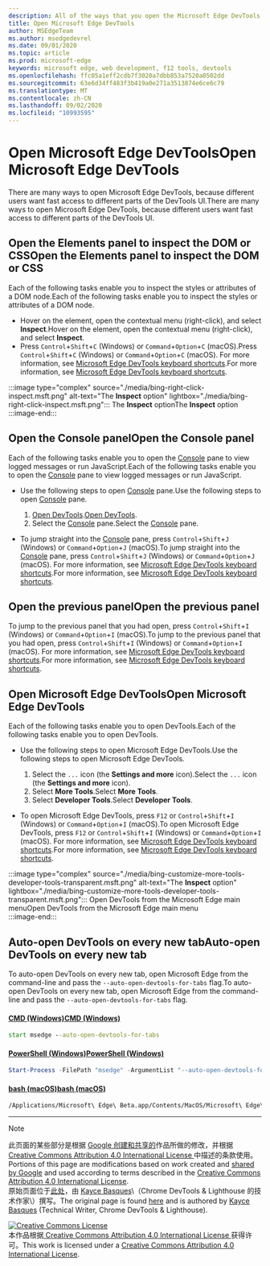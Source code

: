 ```yaml
---
description: All of the ways that you open the Microsoft Edge DevTools.
title: Open Microsoft Edge DevTools
author: MSEdgeTeam
ms.author: msedgedevrel
ms.date: 09/01/2020
ms.topic: article
ms.prod: microsoft-edge
keywords: microsoft edge, web development, f12 tools, devtools
ms.openlocfilehash: ffc05a1eff2cdb7f3020a7dbb853a7520a0502dd
ms.sourcegitcommit: 63e6d34ff483f3b419a0e271a3513874e6ce6c79
ms.translationtype: MT
ms.contentlocale: zh-CN
ms.lasthandoff: 09/02/2020
ms.locfileid: "10993595"
---
```

<!-- Copyright Kayce Basques 

   Licensed under the Apache License, Version 2.0 (the "License");
   you may not use this file except in compliance with the License.
   You may obtain a copy of the License at

       https://www.apache.org/licenses/LICENSE-2.0

   Unless required by applicable law or agreed to in writing, software
   distributed under the License is distributed on an "AS IS" BASIS,
   WITHOUT WARRANTIES OR CONDITIONS OF ANY KIND, either express or implied.
   See the License for the specific language governing permissions and
   limitations under the License. -->

# <span data-ttu-id="45182-104">Open Microsoft Edge DevTools</span><span class="sxs-lookup"><span data-stu-id="45182-104">Open Microsoft Edge DevTools</span></span>  

<span data-ttu-id="45182-105">There are many ways to open Microsoft Edge DevTools, because different users want fast access to different parts of the DevTools UI.</span><span class="sxs-lookup"><span data-stu-id="45182-105">There are many ways to open Microsoft Edge DevTools, because different users want fast access to different parts of the DevTools UI.</span></span>  

## <span data-ttu-id="45182-106">Open the Elements panel to inspect the DOM or CSS</span><span class="sxs-lookup"><span data-stu-id="45182-106">Open the Elements panel to inspect the DOM or CSS</span></span>  

<span data-ttu-id="45182-107">Each of the following tasks enable you to inspect the styles or attributes of a DOM node.</span><span class="sxs-lookup"><span data-stu-id="45182-107">Each of the following tasks enable you to inspect the styles or attributes of a DOM node.</span></span>

*   <span data-ttu-id="45182-108">Hover on the element, open the contextual menu \(right-click\), and select **Inspect**.</span><span class="sxs-lookup"><span data-stu-id="45182-108">Hover on the element, open the contextual menu \(right-click\), and select **Inspect**.</span></span>  
*   <span data-ttu-id="45182-109">Press `Control`+`Shift`+`C` \(Windows\) or `Command`+`Option`+`C` \(macOS\).</span><span class="sxs-lookup"><span data-stu-id="45182-109">Press `Control`+`Shift`+`C` \(Windows\) or `Command`+`Option`+`C` \(macOS\).</span></span>  <span data-ttu-id="45182-110">For more information, see [Microsoft Edge DevTools keyboard shortcuts][DevToolsShortcuts].</span><span class="sxs-lookup"><span data-stu-id="45182-110">For more information, see [Microsoft Edge DevTools keyboard shortcuts][DevToolsShortcuts].</span></span>  

:::image type="complex" source="./media/bing-right-click-inspect.msft.png" alt-text="The **Inspect** option" lightbox="./media/bing-right-click-inspect.msft.png":::
   <span data-ttu-id="45182-112">The **Inspect** option</span><span class="sxs-lookup"><span data-stu-id="45182-112">The **Inspect** option</span></span>  
:::image-end:::  

<!--See [Get Started With Viewing And Changing CSS][GetStartedCSS].  -->  

## <span data-ttu-id="45182-113">Open the Console panel</span><span class="sxs-lookup"><span data-stu-id="45182-113">Open the Console panel</span></span>  

<span data-ttu-id="45182-114">Each of the following tasks enable you to open the [Console][DevToolsConsoleIndex] pane to view logged messages or run JavaScript.</span><span class="sxs-lookup"><span data-stu-id="45182-114">Each of the following tasks enable you to open the [Console][DevToolsConsoleIndex] pane to view logged messages or run JavaScript.</span></span>  

*   <span data-ttu-id="45182-115">Use the following steps to open [Console][DevToolsConsoleIndex] pane.</span><span class="sxs-lookup"><span data-stu-id="45182-115">Use the following steps to open [Console][DevToolsConsoleIndex] pane.</span></span>  
    
    1.  <span data-ttu-id="45182-116">[Open DevTools](#open-microsoft-edge-devtools).</span><span class="sxs-lookup"><span data-stu-id="45182-116">[Open DevTools](#open-microsoft-edge-devtools).</span></span>  
    1.  <span data-ttu-id="45182-117">Select the [Console][DevToolsConsoleIndex] pane.</span><span class="sxs-lookup"><span data-stu-id="45182-117">Select the [Console][DevToolsConsoleIndex] pane.</span></span>  

*   <span data-ttu-id="45182-118">To jump straight into the [Console][DevToolsConsoleIndex] pane, press `Control`+`Shift`+`J` \(Windows\) or `Command`+`Option`+`J` \(macOS\).</span><span class="sxs-lookup"><span data-stu-id="45182-118">To jump straight into the [Console][DevToolsConsoleIndex] pane, press `Control`+`Shift`+`J` \(Windows\) or `Command`+`Option`+`J` \(macOS\).</span></span>  <span data-ttu-id="45182-119">For more information, see [Microsoft Edge DevTools keyboard shortcuts][DevToolsShortcuts].</span><span class="sxs-lookup"><span data-stu-id="45182-119">For more information, see [Microsoft Edge DevTools keyboard shortcuts][DevToolsShortcuts].</span></span>  

<!--See [Get Started With The Console][ConsoleGetStarted].  -->

## <span data-ttu-id="45182-120">Open the previous panel</span><span class="sxs-lookup"><span data-stu-id="45182-120">Open the previous panel</span></span>  

<span data-ttu-id="45182-121">To jump to the previous panel that you had open, press `Control`+`Shift`+`I` \(Windows\) or `Command`+`Option`+`I` \(macOS\).</span><span class="sxs-lookup"><span data-stu-id="45182-121">To jump to the previous panel that you had open, press `Control`+`Shift`+`I` \(Windows\) or `Command`+`Option`+`I` \(macOS\).</span></span>  <span data-ttu-id="45182-122">For more information, see [Microsoft Edge DevTools keyboard shortcuts][DevToolsShortcuts].</span><span class="sxs-lookup"><span data-stu-id="45182-122">For more information, see [Microsoft Edge DevTools keyboard shortcuts][DevToolsShortcuts].</span></span>  

## <span data-ttu-id="45182-123">Open Microsoft Edge DevTools</span><span class="sxs-lookup"><span data-stu-id="45182-123">Open Microsoft Edge DevTools</span></span>  

<span data-ttu-id="45182-124">Each of the following tasks enable you to open DevTools.</span><span class="sxs-lookup"><span data-stu-id="45182-124">Each of the following tasks enable you to open DevTools.</span></span>  

*   <span data-ttu-id="45182-125">Use the following steps to open Microsoft Edge DevTools.</span><span class="sxs-lookup"><span data-stu-id="45182-125">Use the following steps to open Microsoft Edge DevTools.</span></span>  
    
    1.  <span data-ttu-id="45182-126">Select the  `...` icon \(the **Settings and more** icon\).</span><span class="sxs-lookup"><span data-stu-id="45182-126">Select the  `...` icon \(the **Settings and more** icon\).</span></span>  
    1.  <span data-ttu-id="45182-127">Select **More Tools**.</span><span class="sxs-lookup"><span data-stu-id="45182-127">Select **More Tools**.</span></span>  
    1.  <span data-ttu-id="45182-128">Select **Developer Tools**.</span><span class="sxs-lookup"><span data-stu-id="45182-128">Select **Developer Tools**.</span></span>  
    
*   <span data-ttu-id="45182-129">To open Microsoft Edge DevTools, press `F12` or `Control`+`Shift`+`I` \(Windows\) or `Command`+`Option`+`I` \(macOS\).</span><span class="sxs-lookup"><span data-stu-id="45182-129">To open Microsoft Edge DevTools, press `F12` or `Control`+`Shift`+`I` \(Windows\) or `Command`+`Option`+`I` \(macOS\).</span></span>  <span data-ttu-id="45182-130">For more information, see [Microsoft Edge DevTools keyboard shortcuts][DevToolsShortcuts].</span><span class="sxs-lookup"><span data-stu-id="45182-130">For more information, see [Microsoft Edge DevTools keyboard shortcuts][DevToolsShortcuts].</span></span>  

:::image type="complex" source="./media/bing-customize-more-tools-developer-tools-transparent.msft.png" alt-text="The **Inspect** option" lightbox="./media/bing-customize-more-tools-developer-tools-transparent.msft.png":::
   <span data-ttu-id="45182-132">Open DevTools from the Microsoft Edge main menu</span><span class="sxs-lookup"><span data-stu-id="45182-132">Open DevTools from the Microsoft Edge main menu</span></span>  
:::image-end:::  

## <span data-ttu-id="45182-133">Auto-open DevTools on every new tab</span><span class="sxs-lookup"><span data-stu-id="45182-133">Auto-open DevTools on every new tab</span></span>  

<span data-ttu-id="45182-134">To auto-open DevTools on every new tab, open Microsoft Edge from the command-line and pass the `--auto-open-devtools-for-tabs` flag.</span><span class="sxs-lookup"><span data-stu-id="45182-134">To auto-open DevTools on every new tab, open Microsoft Edge from the command-line and pass the `--auto-open-devtools-for-tabs` flag.</span></span>  

#### [<span data-ttu-id="45182-135">CMD (Windows)</span><span class="sxs-lookup"><span data-stu-id="45182-135">CMD (Windows)</span></span>](#tab/cmd-windows/)  

<a id="selenium-tools-install"></a>  

```cmd
start msedge --auto-open-devtools-for-tabs
```  

#### [<span data-ttu-id="45182-136">PowerShell (Windows)</span><span class="sxs-lookup"><span data-stu-id="45182-136">PowerShell (Windows)</span></span>](#tab/powershell-windows/)  

<a id="selenium-tools-install"></a>  

```powershell
Start-Process -FilePath "msedge" -ArgumentList "--auto-open-devtools-for-tabs"
```  

#### [<span data-ttu-id="45182-137">bash (macOS)</span><span class="sxs-lookup"><span data-stu-id="45182-137">bash (macOS)</span></span>](#tab/bash-macos/)  

<a id="selenium-tools-install"></a>  

```bash
/Applications/Microsoft\ Edge\ Beta.app/Contents/MacOS/Microsoft\ Edge\ Beta --auto-open-devtools-for-tabs
```  

* * *  

<!-- links -->  

[DevToolsConsoleIndex]: ./console/index.md "Console Overview | Microsoft Docs"  
[DevtoolsShortcuts]: ./shortcuts.md "Microsoft Edge DevTools keyboard shortcuts - Microsoft Docs"  

<!--[ConsoleGetStarted]: /microsoft-edge/devtools-guide-chromium/console/get-started ""  -->  
<!--[GetStartedCSS]: /microsoft-edge/devtools-guide-chromium/css "CSS"  -->

> [!NOTE]
> <span data-ttu-id="45182-140">此页面的某些部分是根据 [Google 创建和共享的][GoogleSitePolicies]作品所做的修改，并根据[ Creative Commons Attribution 4.0 International License ][CCA4IL]中描述的条款使用。</span><span class="sxs-lookup"><span data-stu-id="45182-140">Portions of this page are modifications based on work created and [shared by Google][GoogleSitePolicies] and used according to terms described in the [Creative Commons Attribution 4.0 International License][CCA4IL].</span></span>  
> <span data-ttu-id="45182-141">原始页面位于[此处](https://developers.google.com/web/tools/chrome-devtools/open)，由 [Kayce Basques][KayceBasques]\（Chrome DevTools \& Lighthouse 的技术作家\）撰写。</span><span class="sxs-lookup"><span data-stu-id="45182-141">The original page is found [here](https://developers.google.com/web/tools/chrome-devtools/open) and is authored by [Kayce Basques][KayceBasques] \(Technical Writer, Chrome DevTools \& Lighthouse\).</span></span>  

[![Creative Commons License][CCby4Image]][CCA4IL]  
<span data-ttu-id="45182-143">本作品根据[ Creative Commons Attribution 4.0 International License ][CCA4IL]获得许可。</span><span class="sxs-lookup"><span data-stu-id="45182-143">This work is licensed under a [Creative Commons Attribution 4.0 International License][CCA4IL].</span></span>  

[CCA4IL]: https://creativecommons.org/licenses/by/4.0  
[CCby4Image]: https://i.creativecommons.org/l/by/4.0/88x31.png  
[GoogleSitePolicies]: https://developers.google.com/terms/site-policies  
[KayceBasques]: https://developers.google.com/web/resources/contributors/kaycebasques  
